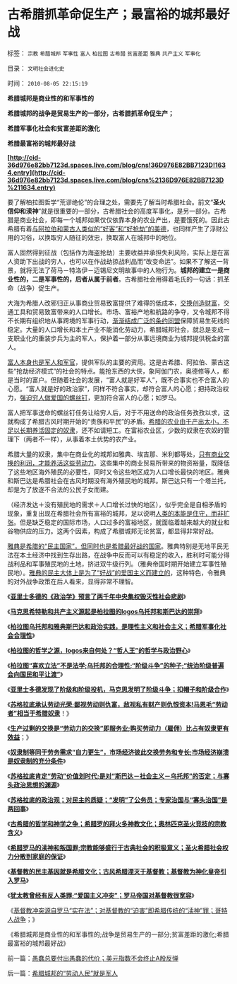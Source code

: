 # 古希腊抓革命促生产；最富裕的城邦最好战

标签： `宗教` `希腊城邦` `军事性` `富人` `柏拉图` `古希腊` `贫富差距` `雅典` `共产主义` `军事化` 

目录： `文明社会进化史`

时间： `2010-08-05 22:15:19`

**希腊城邦是商业性的和军事性的**

**希腊城邦的战争是贸易生产的一部分，古希腊抓革命促生产；**

**希腊军事化社会和贫富差距的激化**

**希腊最富裕的城邦最好战**

**[http://cid-36d976e82bb7123d.spaces.live.com/blog/cns!36D976E82BB7123D!1634.entry](http://cid-36d976e82bb7123d.spaces.live.com/blog/cns%2136D976E82BB7123D%211634.entry)**



要了解柏拉图哲学“荒谬绝伦”的合理之处，需要先了解当时希腊社会。前文“**圣火信仰和渎神**”就是很重要的一部分，古希腊社会的高度军事化，是另一部分。古希腊是商业社会，即每一个城邦如果仅仅依靠本身的农业产出，是要饿死的。因此古希腊有着[与阿拉伯和蒙古人类似的“好客”和“好抢劫”的美德](../../../2010/5/11/抢劫的经济含义是生产，物质生产都是“抢劫”.md)，也同样产生了浮财公用的习俗，以换取穷人随征的效忠，换取富人在城邦中的地位。

富人固然得到征战（包括作为海盗抢劫）主要收益并承担失利风险，实际上是在富人资助下出战的穷人，也可以在作战劫掠战利品而“改变命运”。如果不了解这一背景，就将无法了荷马－特洛伊－迈锡尼文明故事中的人物行为。**城邦的建立一是商业性的，二是军事性的，后者从属于前者**。古希腊社会用得着毛氏的一句话：抓革命（战争）促生产。

大海为希腊人改邪归正从事商业贸易致富提供了难得的低成本，[交换创造财富](../../../2010/6/7/《资本论》错在“生产创造价值”.md)，交通工具和贸易致富带来的人口增长。市场、富裕产地和航路的争夺，又令城邦不得不长期有组织地从事跨境的军事行动，[渐渐结成广泛的条约同盟](../../../2010/5/20/美式民主，东南亚“民主”和雅典的民主.md)保障贸易生死线的稳定。大量的人口增长和本土产业不能消化劳动力，希腊城邦社会，就总是变成一支职业化的重装步兵为主的军人，保护着一部分从事远境商业为城邦提供税金的富人。

[富人本身也是军人和军官](../../../2010/5/20/美式民主，东南亚“民主”和雅典的民主.md)，提供军队的主要的资用。这是古希腊、阿拉伯、蒙古这些“抢劫经济模式”的社会的特点。能抢东西的大侠，象阿伽门农，奥德修等人，都是当时的富户。但随着社会的发展，“富人就是好军人”，既不合事实也不合富人的心愿。“富人就是好的政治家”，同样不符合事实，却符合富人的心愿；把持政治权力，[强迫穷人做爱国的螺丝钉](../../../2009/9/28/示形于外实侵于内的爱国道德明星.md)，更加符合富人的心愿；如罗马。

富人把军事送命的螺丝钉任务让给穷人后，对于不用送命的政治任务孜孜以求，这就构成了希腊古风时期开始的“贵族和平民”的矛盾。[希腊的农业由于产出太小，不足以长期养活固定的奴隶](../../../2010/8/3/市场经济崩溃是奴隶制的充分条件.md)，还不如请短工。在富裕农业区，少数的奴隶在农奴的管理下（两者不一样），从事着本土优势的农产业。

希腊大量的奴隶，集中在商业化的城邦如雅典、埃吉那、米利都等处，[只有商业交换的利润，才能养活这些劳动力](../../../2010/8/2/生产过剩的社会交换本质上是“劳动力的交换”即服务业.md)。这些集中的商业贸易所带来的物资裕量，既降低了这些地区海外殖民的必要性，同时又令这些地区成为人口增长最快的地区。雅典和斯巴达是希腊社会在古风时期没有海外殖民地的城邦。斯巴达只有一个塔兰托，却是为了放逐不合法的公民子女而建。

（经济发达＋没有殖民地的需求＋人口增长过快的地区），似乎完全是自相矛盾的现象，重复出现在希腊社会所有富裕的城邦，足以说明[人类的本能是住守，而非扩张](../../../2008/9/27/人类向太空移民的前提条件是市场需求.md)。但是缺乏稳定的国际市场，人口过多的富裕地区，就面临着越来越大的就业和谷物供应的压力。这两个因素，构成了希腊城邦无论贫富，都显得非常好战。

[雅典是希腊的“民主国家”，但同时也是希腊最好战的国家](../../../2008/9/6/为什么统一地中海世界是罗马,不是雅典.md)。雅典特别是无地平民无法在本土经济中找到生存出路，在战争中反而可以有稳定的收入，胜利时可能分得战利品和军事殖民地的土地，挤进双牛级行列。（雅典帝国时期开始建立军事性殖民地）。[雅典的民主大体上是为了“好战”的爱国主义而建立的](../../../2010/7/21/柏拉图的乌托邦就是社会主义.md)，这种特色，令雅典的对外战争政策在后人看来，显得非常不理智。

《[**亚里士多德的《政治学》预言了两千年中央集权毁灭性社会悲剧**](../../../2010/7/6/亚里士多德的《政治学》预言了两千年中央集权毁灭性.md)》

《[**马克思希特勒和共产主义源起是柏拉图的logos乌托邦和斯巴达的崇拜**](../../../2010/7/21/理解民主从批判柏拉图和斯巴达开始.md)》

《[**柏拉图乌托邦和雅典斯巴达和政治实践，是理性主义和社会主义；希腊军事化社会合理性**](../../../2010/7/21/柏拉图的乌托邦就是社会主义.md)》

《[**柏拉图的哲学之源，logos来自何处？“哲人王”的哲学与政治野心**](../../../2010/8/2/哲人王的政治野心.md)》

《[**柏拉图“喜欢立法”不是法学;乌托邦的合理性;“阶级斗争”的种子;“统治阶级普遍会向国民和平让渡”**](../../../2010/8/2/柏拉图乌托邦在历史上的合理性和阶级斗争.md)》

《[**亚里士多德发现了阶级和阶级投机，马克思发明了阶级斗争；扣帽子和阶级合作**](../../../2010/8/2/亚里士多德发现了阶级和阶级投机，马克思发明阶级斗争.md)》

《[**苏格拉底承认劳动光荣;鄙视劳动则仇富，敌视私有财产则仇恨资本!马恩毛“劳动者”相当于希腊奴隶**](../../../2010/8/2/苏格拉底的劳动观念；鄙视劳动必定仇富.md)！》

《[**生产过剩的交换是“劳动力的交换”即服务业;购买劳动力（雇佣）比占有奴隶更有效益**](../../../2010/8/2/生产过剩的社会交换本质上是“劳动力的交换”即服务业.md)；》

《[**奴隶制等同于劳务需求“自力更生”，市场经济彼此交换劳务和专长;市场经济崩溃是奴隶制的充分条件**](../../../2010/8/3/市场经济崩溃是奴隶制的充分条件.md)》

《[**苏格拉底肯定“劳动”价值划时代;是对“斯巴达－社会主义－乌托邦”的否定；与寡头政治思想的渊源**](../../../2010/8/3/苏格拉底肯定“劳动”价值是划时代，与寡头的渊源.md)》

《[**苏格拉底的政治观；对民主的质疑；“发明”了公务员；专家治国与“寡头治国”是两回事**](../../../2010/8/3/苏格拉底质疑民主；发明了公务员.md)》

《[**古希腊的哲学和神学之争；希腊罗的拜火多神教文化；奥林匹克圣火竞技的宗教含义**](../../../2010/8/4/希腊罗马的拜火信仰和奥林匹克圣火.md)》

《[**希腊罗马的渎神和叛国罪;宗教能够盛行于古典社会的积极意义；圣火希腊社会权力分散到家庭的保证**](../../../2010/8/4/宗教能够盛行于古典社会的积极意义.md)》

《[**基督教的民主基因就是希腊文化；古风希腊湮灭于基督教；基督教为神化皇帝引入罗马**](../../../2010/8/4/基督教为神化皇帝而成罗马国教.md)》

《[**犹太教曾经有反人类罪;“爱国主义冲突”；罗马帝国对基督教很宽容**](../../../2010/8/4/罗马帝国对基督教很宽容，犹太教曾经暴戾.md)》

《[基督教冲突源自罗马“实在法”；对基督教的“迫害”即希腊传统的“渎神”罪；哥特人战争](../../../2010/8/4/罗马皇帝对基督教的几次“迫害”是实在法冲突.md)；》

《希腊城邦是商业性的和军事性的;战争是贸易生产的一部分;贫富差距的激化;希腊最富裕的城邦最好战》



前一篇：[愚蠢总要付出愚蠢的代价；美元指数不会终止A股反弹](../../../2010/8/5/愚蠢总要付出愚蠢的代价；美元指数不会终止A股反弹.md)

后一篇：[希腊城邦的“劳动人民”就是军人](../../../2010/8/5/希腊城邦的“劳动人民”就是军人.md)